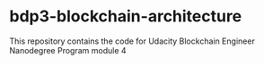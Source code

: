 # bdp3-blockchain-architecture
This repository contains the code for Udacity Blockchain Engineer Nanodegree Program module 4

